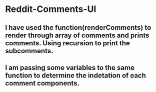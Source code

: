 # Reddit-Comments-UI

## I have used the function(renderComments) to render through array of comments and prints comments. Using recursion to print the subcomments.

## I am passing some variables to the same function to determine the indetation of each comment components.
